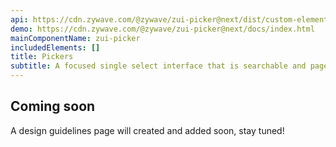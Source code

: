 ```yaml
---
api: https://cdn.zywave.com/@zywave/zui-picker@next/dist/custom-elements.json
demo: https://cdn.zywave.com/@zywave/zui-picker@next/docs/index.html
mainComponentName: zui-picker
includedElements: []
title: Pickers
subtitle: A focused single select interface that is searchable and paged.
---
```


## Coming soon

A design guidelines page will created and added soon, stay tuned!
